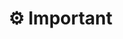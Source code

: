 # ⚙ Important

### &#x20;<a href="#description-last-updated-at-16.01.2021" id="description-last-updated-at-16.01.2021"></a>
